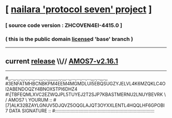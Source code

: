 
# [ [nailara 'protocol seven' project](http://nailara.network/) ]

### [ source code version : ZHCOVEN4EI-4415.0 ]

### ( this is the public domain [license](../license)d 'base' branch )
---
## current [release](https://github.com/nailara-technologies/protocol-7/releases) \\\\// [AMOS7-v2.16.1](https://github.com/nailara-technologies/protocol-7/releases/tag/AMOS7-v2.16.1)
---

#,,..,,.,,.,,,.,.,..,,...,,,.,.,,,,,,,,,.,.,,,..,,...,...,...,...,,,.,..,,,.,,
#3ENFATMHBCNBKPM4EEM4MGMDLUI5EBQSUGZYJELVL4K6MZQKLC4OI2ABENDOQZY4BNOXSTPI6DHZ4
#\\\|TBFEQMLXVC2EZWQJPL5TUYEJ2T2SJP7KBASTMERNU2LNUYBEVRK \ / AMOS7 \ YOURUM ::
#\[7]ALK32BZAYLGNUV5DJQVZ5OQGLAJQT3OYXXLENTL4HQQLHF6GPOBI 7  DATA SIGNATURE ::
#:::::::::::::::::::::::::::::::::::::::::::::::::::::::::::::::::::::::::::::
